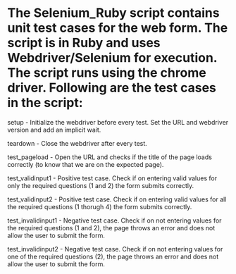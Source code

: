 # The Selenium_Ruby script contains unit test cases for the web form. The script is in Ruby and uses Webdriver/Selenium for execution. The script runs using the chrome driver. Following are the test cases in the script:

setup - Initialize the webdriver before every test. Set the URL and webdriver version and add an implicit wait.

teardown - Close the webdriver after every test.

test_pageload - Open the URL and checks if the title of the page loads correctly (to know that we are on the expected page).

test_validinput1 - Positive test case. Check if on entering valid values for only the required questions (1 and 2) the form submits correctly.

test_validinput2 - Positive test case. Check if on entering valid values for all the required questions (1 thorugh 4) the form submits correctly.

test_invalidinput1 - Negative test case. Check if on not entering values for the required questions (1 and 2), the page throws an error and does not allow the user to submit the form.

test_invalidinput2 - Negative test case. Check if on not entering values for one of the required questions (2), the page throws an error and does not allow the user to submit the form.


